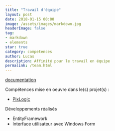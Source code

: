 ```yaml
---
title: "Travail d'équipe"
layout: post
date: 2018-01-15 00:00
image: /assets/images/markdown.jpg
headerImage: false
tag:
- markdown
- elements
star: true
category: competences
author: Lucas
description: Affinité pour le travail en équipe
permalink: /team.html
---
```



[documentation](https://www.google.fr/url?sa=t&rct=j&q=&esrc=s&source=web&cd=9&cad=rja&uact=8&ved=0ahUKEwjqwLn2i9_YAhUJxRQKHUdvArUQFghjMAg&url=https%3A%2F%2Fdocs.microsoft.com%2Ffr-fr%2Fdotnet%2Fcsharp%2F&usg=AOvVaw24rMfLOp9I0GOl0SJ8mDuC)

Compétences mise en oeuvre dans le(s) projet(s) :

- [PixLogic]({{site.url}}/myportfolio/PixLogic)

Développements réalisés
- EntityFramework
- Interface utilisateur avec Windows Form
